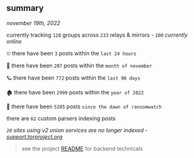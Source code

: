 
## summary
_november 19th, 2022_

currently tracking `128` groups across `233` relays & mirrors - _`100` currently online_

⏲ there have been `3` posts within the `last 24 hours`

🦈 there have been `207` posts within the `month of november`

🪐 there have been `772` posts within the `last 90 days`

🏚 there have been `2999` posts within the `year of 2022`

🦕 there have been `5285` posts `since the dawn of ransomwatch`

there are `62` custom parsers indexing posts

_`20` sites using v2 onion services are no longer indexed - [support.torproject.org](https://support.torproject.org/onionservices/v2-deprecation/)_

> see the project [README](https://github.com/joshhighet/ransomwatch#ransomwatch--) for backend technicals
